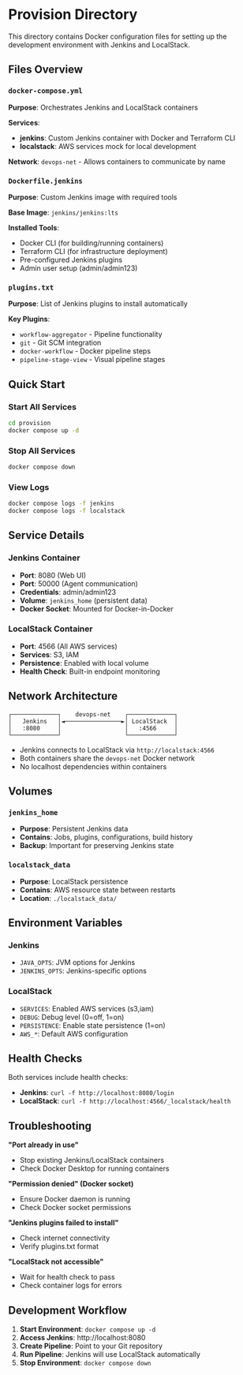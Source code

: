 # Provision Directory

This directory contains Docker configuration files for setting up the development environment with Jenkins and LocalStack.

## Files Overview

### `docker-compose.yml`
**Purpose**: Orchestrates Jenkins and LocalStack containers

**Services**:
- **jenkins**: Custom Jenkins container with Docker and Terraform CLI
- **localstack**: AWS services mock for local development

**Network**: `devops-net` - Allows containers to communicate by name

### `Dockerfile.jenkins`
**Purpose**: Custom Jenkins image with required tools

**Base Image**: `jenkins/jenkins:lts`

**Installed Tools**:
- Docker CLI (for building/running containers)
- Terraform CLI (for infrastructure deployment)
- Pre-configured Jenkins plugins
- Admin user setup (admin/admin123)

### `plugins.txt`
**Purpose**: List of Jenkins plugins to install automatically

**Key Plugins**:
- `workflow-aggregator` - Pipeline functionality
- `git` - Git SCM integration
- `docker-workflow` - Docker pipeline steps
- `pipeline-stage-view` - Visual pipeline stages

## Quick Start

### Start All Services
```bash
cd provision
docker compose up -d
```

### Stop All Services
```bash
docker compose down
```

### View Logs
```bash
docker compose logs -f jenkins
docker compose logs -f localstack
```

## Service Details

### Jenkins Container
- **Port**: 8080 (Web UI)
- **Port**: 50000 (Agent communication)
- **Credentials**: admin/admin123
- **Volume**: `jenkins_home` (persistent data)
- **Docker Socket**: Mounted for Docker-in-Docker

### LocalStack Container
- **Port**: 4566 (All AWS services)
- **Services**: S3, IAM
- **Persistence**: Enabled with local volume
- **Health Check**: Built-in endpoint monitoring

## Network Architecture

```
┌─────────────┐    devops-net    ┌─────────────┐
│   Jenkins   │◄────────────────►│ LocalStack  │
│   :8080     │                  │   :4566     │
└─────────────┘                  └─────────────┘
```

- Jenkins connects to LocalStack via `http://localstack:4566`
- Both containers share the `devops-net` Docker network
- No localhost dependencies within containers

## Volumes

### `jenkins_home`
- **Purpose**: Persistent Jenkins data
- **Contains**: Jobs, plugins, configurations, build history
- **Backup**: Important for preserving Jenkins state

### `localstack_data`
- **Purpose**: LocalStack persistence
- **Contains**: AWS resource state between restarts
- **Location**: `./localstack_data/`

## Environment Variables

### Jenkins
- `JAVA_OPTS`: JVM options for Jenkins
- `JENKINS_OPTS`: Jenkins-specific options

### LocalStack
- `SERVICES`: Enabled AWS services (s3,iam)
- `DEBUG`: Debug level (0=off, 1=on)
- `PERSISTENCE`: Enable state persistence (1=on)
- `AWS_*`: Default AWS configuration

## Health Checks

Both services include health checks:
- **Jenkins**: `curl -f http://localhost:8080/login`
- **LocalStack**: `curl -f http://localhost:4566/_localstack/health`

## Troubleshooting

**"Port already in use"**
- Stop existing Jenkins/LocalStack containers
- Check Docker Desktop for running containers

**"Permission denied" (Docker socket)**
- Ensure Docker daemon is running
- Check Docker socket permissions

**"Jenkins plugins failed to install"**
- Check internet connectivity
- Verify plugins.txt format

**"LocalStack not accessible"**
- Wait for health check to pass
- Check container logs for errors

## Development Workflow

1. **Start Environment**: `docker compose up -d`
2. **Access Jenkins**: http://localhost:8080
3. **Create Pipeline**: Point to your Git repository
4. **Run Pipeline**: Jenkins will use LocalStack automatically
5. **Stop Environment**: `docker compose down`